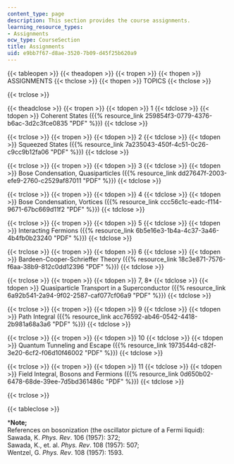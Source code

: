 ```yaml
---
content_type: page
description: This section provides the course assignments.
learning_resource_types:
- Assignments
ocw_type: CourseSection
title: Assignments
uid: e9bb7f67-d8ae-3520-7b09-d45f25b620a9
---
```


{{< tableopen >}}
{{< theadopen >}}
{{< tropen >}}
{{< thopen >}}
ASSIGNMENTS
{{< thclose >}}
{{< thopen >}}
TOPICS
{{< thclose >}}

{{< trclose >}}

{{< theadclose >}}
{{< tropen >}}
{{< tdopen >}}
1
{{< tdclose >}}
{{< tdopen >}}
Coherent States ({{% resource_link 259854f3-0779-4376-b6ac-3d2c3fce0835 "PDF" %}})
{{< tdclose >}}

{{< trclose >}}
{{< tropen >}}
{{< tdopen >}}
2
{{< tdclose >}}
{{< tdopen >}}
Squeezed States ({{% resource_link 7a235043-450f-4c51-0c26-c9cc9b12fa06 "PDF" %}})
{{< tdclose >}}

{{< trclose >}}
{{< tropen >}}
{{< tdopen >}}
3
{{< tdclose >}}
{{< tdopen >}}
Bose Condensation, Quasiparticles ({{% resource_link dd27647f-2003-efe9-2760-c2529af87011 "PDF" %}})
{{< tdclose >}}

{{< trclose >}}
{{< tropen >}}
{{< tdopen >}}
4
{{< tdclose >}}
{{< tdopen >}}
Bose Condensation, Vortices ({{% resource_link ccc56c1c-eadc-f114-9671-67bc669d11f2 "PDF" %}})
{{< tdclose >}}

{{< trclose >}}
{{< tropen >}}
{{< tdopen >}}
5
{{< tdclose >}}
{{< tdopen >}}
Interacting Fermions ({{% resource_link 6b5e16e3-1b4a-4c37-3a46-4b4fb0b23240 "PDF" %}})
{{< tdclose >}}

{{< trclose >}}
{{< tropen >}}
{{< tdopen >}}
6
{{< tdclose >}}
{{< tdopen >}}
Bardeen-Cooper-Schrieffer Theory ({{% resource_link 18c3e871-7576-f6aa-38b9-812c0dd12396 "PDF" %}})
{{< tdclose >}}

{{< trclose >}}
{{< tropen >}}
{{< tdopen >}}
7, 8\*
{{< tdclose >}}
{{< tdopen >}}
Quasiparticle Transport in a Superconductor ({{% resource_link 6a92b541-2a94-9f02-2587-caf077cf06a9 "PDF" %}})
{{< tdclose >}}

{{< trclose >}}
{{< tropen >}}
{{< tdopen >}}
9
{{< tdclose >}}
{{< tdopen >}}
Path Integral ({{% resource_link acc76592-ab46-0542-4418-2b981a68a3a6 "PDF" %}})
{{< tdclose >}}

{{< trclose >}}
{{< tropen >}}
{{< tdopen >}}
10
{{< tdclose >}}
{{< tdopen >}}
Quantum Tunneling and Escape ({{% resource_link 1973544d-c82f-3e20-6cf2-f06d10f46002 "PDF" %}})
{{< tdclose >}}

{{< trclose >}}
{{< tropen >}}
{{< tdopen >}}
11
{{< tdclose >}}
{{< tdopen >}}
Field Integral, Bosons and Fermions ({{% resource_link 0d650b02-6478-68de-39ee-7d5bd361486c "PDF" %}})
{{< tdclose >}}

{{< trclose >}}

{{< tableclose >}}

\***Note;**  
References on bosonization (the oscillator picture of a Fermi liquid):  
Sawada, K. _Phys. Rev_. 106 (1957): 372;  
Sawada, K., et. al. _Phys. Rev_. 108 (1957): 507;  
Wentzel, G. _Phys. Rev_. 108 (1957): 1593.